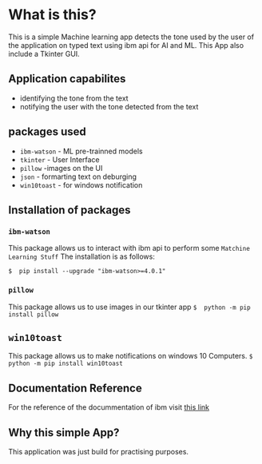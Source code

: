 # What is this?
This is a simple Machine learning app detects the tone used by the user of 
the application on typed text using ibm api for AI and ML.
 This App also include a Tkinter GUI.
 ## Application capabilites
 * identifying the tone from the text
 * notifying the user with the tone detected from the text
  ## packages used
 * ``ibm-watson`` - ML pre-trainned models
 * ``tkinter`` - User Interface
 * ``pillow`` -images on the UI
 * ``json`` - formarting text on deburging
 * ``win10toast`` - for windows notification
 
## Installation of packages
### ``ibm-watson``
This package allows us to interact with ibm api to perform some `Matchine Learning Stuff` The installation is as
 follows:
 
``
$  pip install --upgrade "ibm-watson>=4.0.1"
``
### ``pillow``
This package allows us to use images in our tkinter app
``
$  python -m pip install pillow
``

## ``win10toast``
This package allows us to make notifications on windows 10 Computers.
``
$  python -m pip install win10toast
``
## Documentation Reference
For the reference of the docummentation of ibm visit [this link](https://cloud.ibm.com/apidocs/tone-analyzer?code=python)
## Why this simple App?
This application was just build for practising purposes.


